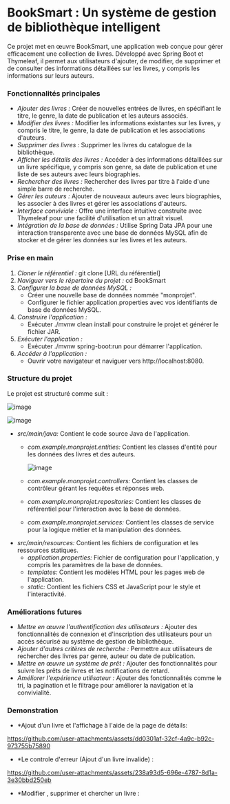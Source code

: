 # BookSmart : Un système de gestion de bibliothèque intelligent

Ce projet met en œuvre BookSmart, une application web conçue pour gérer efficacement une collection de livres. Développé avec Spring Boot et Thymeleaf, il permet aux utilisateurs d'ajouter, de modifier, de supprimer et de consulter des informations détaillées sur les livres, y compris les informations sur leurs auteurs.

### Fonctionnalités principales

* *Ajouter des livres :* Créer de nouvelles entrées de livres, en spécifiant le titre, le genre, la date de publication et les auteurs associés.
* *Modifier des livres :* Modifier les informations existantes sur les livres, y compris le titre, le genre, la date de publication et les associations d'auteurs.
* *Supprimer des livres :* Supprimer les livres du catalogue de la bibliothèque.
* *Afficher les détails des livres :* Accéder à des informations détaillées sur un livre spécifique, y compris son genre, sa date de publication et une liste de ses auteurs avec leurs biographies.
* *Rechercher des livres :* Rechercher des livres par titre à l'aide d'une simple barre de recherche.
* *Gérer les auteurs :* Ajouter de nouveaux auteurs avec leurs biographies, les associer à des livres et gérer les associations d'auteurs.
* *Interface conviviale :* Offre une interface intuitive construite avec Thymeleaf pour une facilité d'utilisation et un attrait visuel.
* *Intégration de la base de données :* Utilise Spring Data JPA pour une interaction transparente avec une base de données MySQL afin de stocker et de gérer les données sur les livres et les auteurs.

### Prise en main

1. *Cloner le référentiel :* git clone [URL du référentiel]
2. *Naviguer vers le répertoire du projet :* cd BookSmart
3. *Configurer la base de données MySQL :*
   - Créer une nouvelle base de données nommée "monprojet".
   - Configurer le fichier application.properties avec vos identifiants de base de données MySQL.
4. *Construire l'application :*
   - Exécuter ./mvnw clean install pour construire le projet et générer le fichier JAR.
5. *Exécuter l'application :*
   - Exécuter ./mvnw spring-boot:run pour démarrer l'application.
6. *Accéder à l'application :*
   - Ouvrir votre navigateur et naviguer vers http://localhost:8080.

### Structure du projet

Le projet est structuré comme suit :

![image](https://github.com/user-attachments/assets/cba09305-e82a-4edf-a9a4-1e5fd1b2908f)

![image](https://github.com/user-attachments/assets/50d9a9f3-2253-4d1a-8e44-302b64a2abce)


- *src/main/java:* Contient le code source Java de l'application.
  - *com.example.monprojet.entities:* Contient les classes d'entité pour les données des livres et des auteurs.
 
    ![image](https://github.com/user-attachments/assets/462d045e-1a9b-4d36-b016-7e6cbd830a55)

  - *com.example.monprojet.controllers:* Contient les classes de contrôleur gérant les requêtes et réponses web.
  - *com.example.monprojet.repositories:* Contient les classes de référentiel pour l'interaction avec la base de données.
  - *com.example.monprojet.services:* Contient les classes de service pour la logique métier et la manipulation des données.
- *src/main/resources:* Contient les fichiers de configuration et les ressources statiques.
  - *application.properties:* Fichier de configuration pour l'application, y compris les paramètres de la base de données.
  - *templates:* Contient les modèles HTML pour les pages web de l'application.
  - *static:* Contient les fichiers CSS et JavaScript pour le style et l'interactivité.

### Améliorations futures

* *Mettre en œuvre l'authentification des utilisateurs :* Ajouter des fonctionnalités de connexion et d'inscription des utilisateurs pour un accès sécurisé au système de gestion de bibliothèque.
* *Ajouter d'autres critères de recherche :* Permettre aux utilisateurs de rechercher des livres par genre, auteur ou date de publication.
* *Mettre en œuvre un système de prêt :* Ajouter des fonctionnalités pour suivre les prêts de livres et les notifications de retard.
* *Améliorer l'expérience utilisateur :* Ajouter des fonctionnalités comme le tri, la pagination et le filtrage pour améliorer la navigation et la convivialité.

### Demonstration

 * *Ajout d'un livre et l'affichage à l'aide de la page de détails:

https://github.com/user-attachments/assets/dd0301af-32cf-4a9c-b92c-973755b75890


* *Le controle d'erreur (Ajout d'un livre invalide) :


https://github.com/user-attachments/assets/238a93d5-696e-4787-8d1a-3e30bbd250eb


* *Modifier , supprimer et chercher un livre :
 

